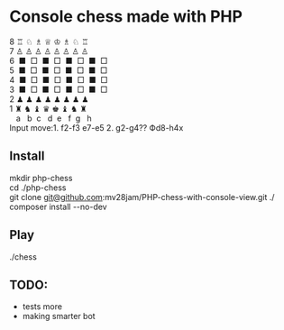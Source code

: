 # Console chess made with PHP 
8 ♖ ♘ ♗ ♕ ♔ ♗ ♘ ♖  
7 ♙ ♙ ♙ ♙ ♙ ♙ ♙ ♙  
6&nbsp; ■&nbsp; □&nbsp; ■&nbsp; □&nbsp; ■&nbsp; □&nbsp; ■&nbsp; □  
5&nbsp; ■&nbsp; □&nbsp; ■&nbsp; □&nbsp; ■&nbsp; □&nbsp; ■&nbsp; □  
4&nbsp; ■&nbsp; □&nbsp; ■&nbsp; □&nbsp; ■&nbsp; □&nbsp; ■&nbsp; □  
3&nbsp; ■&nbsp; □&nbsp; ■&nbsp; □&nbsp; ■&nbsp; □&nbsp; ■&nbsp; □  
2 ♟ ♟ ♟ ♟ ♟ ♟ ♟ ♟  
1 ♜ ♞ ♝ ♛ ♚ ♝ ♞ ♜  
&nbsp;&nbsp;&nbsp;a &nbsp;&nbsp;b &nbsp;c &nbsp;&nbsp;d &nbsp;e &nbsp;&nbsp;f &nbsp;g &nbsp;&nbsp;h  
Input move:1. f2-f3 e7-e5 2. g2-g4?? Фd8-h4x

## Install
mkdir php-chess  
cd ./php-chess  
git clone git@github.com:mv28jam/PHP-chess-with-console-view.git ./  
composer install --no-dev  

## Play
./chess

## TODO:
- tests more
- making smarter bot 
